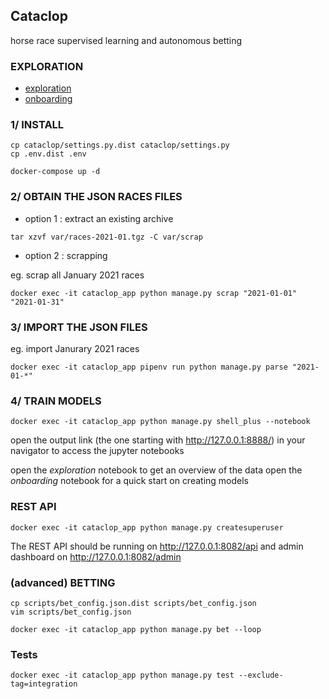## Cataclop

horse race supervised learning and autonomous betting

### EXPLORATION

- [exploration](notebooks/exploration.ipynb)
- [onboarding](notebooks/onboarding.ipynb)

### 1/ INSTALL

```console
cp cataclop/settings.py.dist cataclop/settings.py
cp .env.dist .env
```

```console
docker-compose up -d
```

### 2/ OBTAIN THE JSON RACES FILES

* option 1 : extract an existing archive

```
tar xzvf var/races-2021-01.tgz -C var/scrap
```

* option 2 : scrapping

eg. scrap all January 2021 races
```
docker exec -it cataclop_app python manage.py scrap "2021-01-01" "2021-01-31"
```

### 3/ IMPORT THE JSON FILES
eg. import Janurary 2021 races
```
docker exec -it cataclop_app pipenv run python manage.py parse "2021-01-*"
```

### 4/ TRAIN MODELS
```
docker exec -it cataclop_app python manage.py shell_plus --notebook
```
open the output link (the one starting with http://127.0.0.1:8888/) in your navigator to access the jupyter notebooks

open the *exploration* notebook to get an overview of the data
open the *onboarding* notebook for a quick start on creating models

### REST API

```console
docker exec -it cataclop_app python manage.py createsuperuser
```

The REST API should be running on http://127.0.0.1:8082/api and admin dashboard on http://127.0.0.1:8082/admin

### (advanced) BETTING

```console
cp scripts/bet_config.json.dist scripts/bet_config.json
vim scripts/bet_config.json
```

```console
docker exec -it cataclop_app python manage.py bet --loop
```

### Tests
```console
docker exec -it cataclop_app python manage.py test --exclude-tag=integration
```
